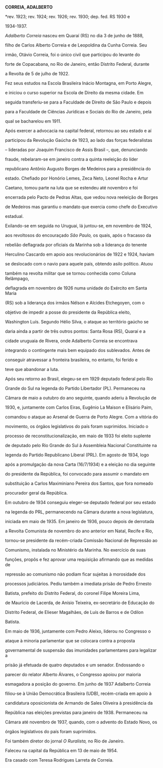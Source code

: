 **CORREIA, ADALBERTO**



\*rev. 1923; rev. 1924; rev. 1926; rev. 1930; dep. fed. RS 1930 e

1934-1937.



*Adalberto Correia* nasceu em Quaraí (RS) no dia 3 de junho de 1888,

filho de Carlos Alberto Correia e de Leopoldina da Cunha Correia. Seu

irmão, Otávio Correia, foi o único civil que participou do levante do

forte de Copacabana, no Rio de Janeiro, então Distrito Federal, durante

a Revolta de 5 de julho de 1922.



Fez seus estudos na Escola Brasileira Inácio Montagna, em Porto Alegre,

e iniciou o curso superior na Escola de Direito da mesma cidade. Em

seguida transferiu-se para a Faculdade de Direito de São Paulo e depois

para a Faculdade de Ciências Jurídicas e Sociais do Rio de Janeiro, pela

qual se bacharelou em 1911.



Após exercer a advocacia na capital federal, retornou ao seu estado e aí

participou da Revolução Gaúcha de 1923, ao lado das forças federalistas

– lideradas por Joaquim Francisco de Assis Brasil –, que, denunciando

fraude, rebelaram-se em janeiro contra a quinta reeleição do líder

republicano Antônio Augusto Borges de Medeiros para a presidência do

estado. Chefiado por Honório Lemes, Zeca Neto, Leonel Rocha e Artur

Caetano, tomou parte na luta que se estendeu até novembro e foi

encerrada pelo Pacto de Pedras Altas, que vedou nova reeleição de Borges

de Medeiros mas garantiu o mandato que exercia como chefe do Executivo

estadual.



Exilando-se em seguida no Uruguai, lá juntou-se, em novembro de 1924,

aos revoltosos do encouraçado *São Paulo,* os quais, após o fracasso da

rebelião deflagrada por oficiais da Marinha sob a liderança do tenente

Herculino Cascardo em apoio aos revolucionários de 1922 e 1924, haviam

se deslocado com o navio para aquele país, obtendo asilo político. Atuou

também na revolta militar que se tornou conhecida como Coluna Relâmpago,

deflagrada em novembro de 1926 numa unidade do Exército em Santa Maria

(RS) sob a liderança dos irmãos Nélson e Alcides Etchegoyen, com o

objetivo de impedir a posse do presidente da República eleito,

Washington Luís. Segundo Hélio Silva, o ataque ao território gaúcho se

daria ainda a partir de três outros pontos: Santa Rosa (RS), Quaraí e a

cidade uruguaia de Rivera, onde Adalberto Correia se encontrava

integrando o contingente mais bem equipado dos sublevados. Antes de

conseguir atravessar a fronteira brasileira, no entanto, foi ferido e

teve que abandonar a luta.



Após seu retorno ao Brasil, elegeu-se em 1929 deputado federal pelo Rio

Grande do Sul na legenda do Partido Libertador (PL). Permaneceu na

Câmara de maio a outubro do ano seguinte, quando aderiu à Revolução de

1930, e, juntamente com Carlos Eiras, Eugênio La Maison e Elisário Paim,

comandou o ataque ao Arsenal de Guerra de Porto Alegre. Com a vitória do

movimento, os órgãos legislativos do país foram suprimidos. Iniciado o

processo de reconstitucionalização, em maio de 1933 foi eleito suplente

de deputado pelo Rio Grande do Sul à Assembleia Nacional Constituinte na

legenda do Partido Republicano Liberal (PRL). Em agosto de 1934, logo

após a promulgação da nova Carta (16/7/1934) e a eleição no dia seguinte

do presidente da República, foi convocado para assumir o mandato em

substituição a Carlos Maximiniano Pereira dos Santos, que fora nomeado

procurador geral da República.



Em outubro de 1934 conseguiu eleger-se deputado federal por seu estado

na legenda do PRL, permanecendo na Câmara durante a nova legislatura,

iniciada em maio de 1935. Em janeiro de 1936, pouco depois de derrotada

a Revolta Comunista de novembro do ano anterior em Natal, Recife e Rio,

tornou-se presidente da recém-criada Comissão Nacional de Repressão ao

Comunismo, instalada no Ministério da Marinha. No exercício de suas

funções, propôs e fez aprovar uma requisição afirmando que as medidas de

repressão ao comunismo não podiam ficar sujeitas à morosidade dos

processos judiciários. Pediu também a imediata prisão de Pedro Ernesto

Batista, prefeito do Distrito Federal, do coronel Filipe Moreira Lima,

de Maurício de Lacerda, de Anísio Teixeira, ex-secretário de Educação do

Distrito Federal, de Elieser Magalhães, de Luís de Barros e de Odilon

Batista.



Em maio de 1936, juntamente com Pedro Aleixo, liderou no Congresso o

ataque à minoria parlamentar que se colocara contra a proposta

governamental de suspensão das imunidades parlamentares para legalizar a

prisão já efetuada de quatro deputados e um senador. Endossando o

parecer do relator Alberto Álvares, o Congresso apoiou por maioria

esmagadora a posição do governo. Em junho de 1937 Adalberto Correia

filiou-se à União Democrática Brasileira (UDB), recém-criada em apoio à

candidatura oposicionista de Armando de Sales Oliveira à presidência da

República nas eleições previstas para janeiro de 1938. Permaneceu na

Câmara até novembro de 1937, quando, com o advento do Estado Novo, os

órgãos legislativos do país foram suprimidos.



Foi também diretor do jornal *O Ruralista,* no Rio de Janeiro.



Faleceu na capital da República em 13 de maio de 1954.



Era casado com Teresa Rodrigues Larreta de Correia.



